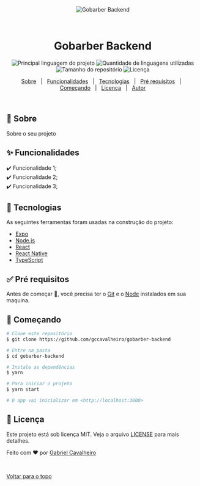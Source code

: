 <div align="center" id="top"> 
  <img src="./.github/app.gif" alt="Gobarber Backend" />

  &#xa0;

  <!-- <a href="https://gobarberbackend.netlify.com">Demo</a> -->
</div>

<h1 align="center">Gobarber Backend</h1>

<p align="center">
  <img alt="Principal linguagem do projeto" src="https://img.shields.io/github/languages/top/gccavalheiro/gobarber-backend?color=56BEB8">

  <img alt="Quantidade de linguagens utilizadas" src="https://img.shields.io/github/languages/count/gccavalheiro/gobarber-backend?color=56BEB8">

  <img alt="Tamanho do repositório" src="https://img.shields.io/github/repo-size/gccavalheiro/gobarber-backend?color=56BEB8">

  <img alt="Licença" src="https://img.shields.io/github/license/gccavalheiro/gobarber-backend?color=56BEB8">

  <!-- <img alt="Github issues" src="https://img.shields.io/github/issues/gccavalheiro/gobarber-backend?color=56BEB8" /> -->

  <!-- <img alt="Github forks" src="https://img.shields.io/github/forks/gccavalheiro/gobarber-backend?color=56BEB8" /> -->

  <!-- <img alt="Github stars" src="https://img.shields.io/github/stars/gccavalheiro/gobarber-backend?color=56BEB8" /> -->
</p>

<!-- Status -->

<!-- <h4 align="center"> 
	🚧  Gobarber Backend 🚀 Em construção...  🚧
</h4> 

<hr> -->

<p align="center">
  <a href="#dart-sobre">Sobre</a> &#xa0; | &#xa0; 
  <a href="#sparkles-funcionalidades">Funcionalidades</a> &#xa0; | &#xa0;
  <a href="#rocket-tecnologias">Tecnologias</a> &#xa0; | &#xa0;
  <a href="#white_check_mark-pré-requesitos">Pré requisitos</a> &#xa0; | &#xa0;
  <a href="#checkered_flag-começando">Começando</a> &#xa0; | &#xa0;
  <a href="#memo-licença">Licença</a> &#xa0; | &#xa0;
  <a href="https://github.com/gccavalheiro" target="_blank">Autor</a>
</p>

<br>

## :dart: Sobre ##

Sobre o seu projeto

## :sparkles: Funcionalidades ##

:heavy_check_mark: Funcionalidade 1;\
:heavy_check_mark: Funcionalidade 2;\
:heavy_check_mark: Funcionalidade 3;

## :rocket: Tecnologias ##

As seguintes ferramentas foram usadas na construção do projeto:

- [Expo](https://expo.io/)
- [Node.js](https://nodejs.org/en/)
- [React](https://pt-br.reactjs.org/)
- [React Native](https://reactnative.dev/)
- [TypeScript](https://www.typescriptlang.org/)

## :white_check_mark: Pré requisitos ##

Antes de começar :checkered_flag:, você precisa ter o [Git](https://git-scm.com) e o [Node](https://nodejs.org/en/) instalados em sua maquina.

## :checkered_flag: Começando ##

```bash
# Clone este repositório
$ git clone https://github.com/gccavalheiro/gobarber-backend

# Entre na pasta
$ cd gobarber-backend

# Instale as dependências
$ yarn

# Para iniciar o projeto
$ yarn start

# O app vai inicializar em <http://localhost:3000>
```

## :memo: Licença ##

Este projeto está sob licença MIT. Veja o arquivo [LICENSE](LICENSE.md) para mais detalhes.


Feito com :heart: por <a href="https://github.com/gccavalheiro" target="_blank">Gabriel Cavalheiro</a>

&#xa0;

<a href="#top">Voltar para o topo</a>
